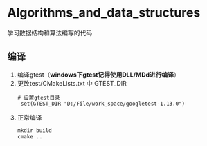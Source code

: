 # Algorithms_and_data_structures
学习数据结构和算法编写的代码

## 编译
1. 编译gtest（**windows下gtest记得使用DLL/MDd进行编译**）
2. 更改test/CMakeLists.txt 中 GTEST_DIR
   ```camke
   # 设置gtest目录
    set(GTEST_DIR "D:/File/work_space/googletest-1.13.0")
   ```
3. 正常编译
   ```
   mkdir build
   cmake ..
   ```
